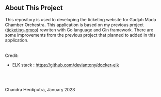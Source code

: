 ## About This Project
This repository is used to developing the ticketing website for Gadjah Mada Chamber Orchestra. This application is based on my previous project ([ticketing-gmco](https://github.com/frchandra/ticketing-gmco)) rewriten with Go language and Gin framework. There are some improvements from the previous project that planned to added in this application.
<br>
<br>
<br>
Credit:
 - ELK stack : https://github.com/deviantony/docker-elk

<br>
<br>
<br>
Chandra Herdiputra, January 2023
